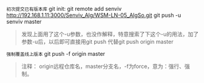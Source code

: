 
`初次提交已有版本库`
git init:
git remote add senviv http://192.168.1.11:3000/Senviv_Alg/WSM-LN-05_AlgSo.git
git push -u senviv master
> 发现上面用了这个-u参数，也没作解释，特意搜索了下这个-u的用法，加了参数-u后，以后即可直接用git push 代替git push origin master


`强制覆盖线上版本`
git push -f origin master

> 注释： origin远程仓库名，master分支名，-f为force，意为：强行、强制。
